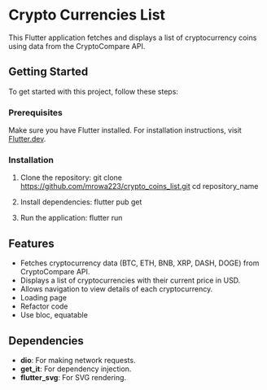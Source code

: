 # Crypto Currencies List
This Flutter application fetches and displays a list of cryptocurrency coins using data from the CryptoCompare API.

## Getting Started
To get started with this project, follow these steps:

### Prerequisites
Make sure you have Flutter installed. For installation instructions, visit [Flutter.dev](https://flutter.dev/docs/get-started/install).

### Installation
1. Clone the repository:
git clone https://github.com/mrowa223/crypto_coins_list.git
cd repository_name

2. Install dependencies:
flutter pub get

3. Run the application:
flutter run

## Features

- Fetches cryptocurrency data (BTC, ETH, BNB, XRP, DASH, DOGE) from CryptoCompare API.
- Displays a list of cryptocurrencies with their current price in USD.
- Allows navigation to view details of each cryptocurrency.
- Loading page
- Refactor code
- Use bloc, equatable
## Dependencies

- **dio**: For making network requests.
- **get_it**: For dependency injection.
- **flutter_svg**: For SVG rendering.